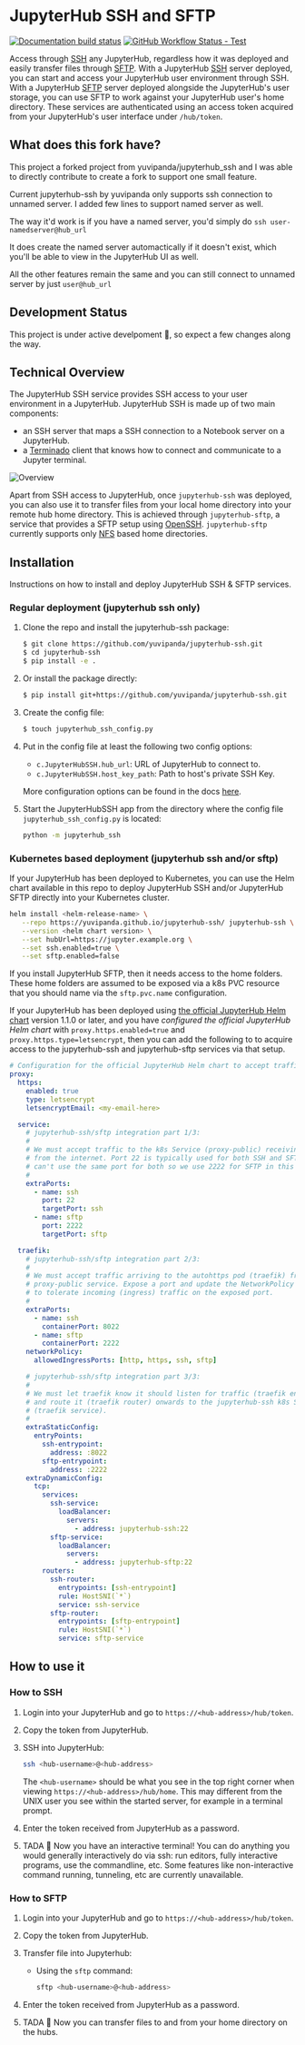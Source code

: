 # JupyterHub SSH and SFTP

[![Documentation build status](https://img.shields.io/readthedocs/jupyterhub-ssh?logo=read-the-docs)](https://jupyterhub-ssh.readthedocs.io/en/latest/)
[![GitHub Workflow Status - Test](https://img.shields.io/github/workflow/status/jupyterhub/zero-to-jupyterhub-k8s/Test%20chart?logo=github&label=tests)](https://github.com/jupyterhub/zero-to-jupyterhub-k8s/actions)

Access through [SSH](https://www.ssh.com/ssh) any JupyterHub, regardless how it was deployed and easily transfer files through [SFTP](https://www.ssh.com/ssh/sftp).
With a JupyterHub [SSH](https://www.ssh.com/ssh) server deployed, you can start and access your JupyterHub user environment through SSH. With a JupyterHub
[SFTP](https://www.ssh.com/ssh/sftp) server deployed alongside the JupyterHub's user storage, you can use SFTP to work against your JupyterHub user's home directory.
These services are authenticated using an access token acquired from your JupyterHub's user interface under `/hub/token`.

## What does this fork have? 
This project a forked project from yuvipanda/jupyterhub_ssh and I was able to directly contribute to create a fork to support one small feature.

Current jupyterhub-ssh by yuvipanda only supports ssh connection to unnamed server. I added few lines to support named server as well. 

The way it'd work is if you have a named server, you'd simply do `ssh user-namedserver@hub_url`
 
It does create the named server automactically if it doesn't exist, which you'll be able to view in the JupyterHub UI as well. 

All the other features remain the same and you can still connect to unnamed server by just `user@hub_url`

## Development Status

This project is under active develpoment :tada:, so expect a few changes along the way.

## Technical Overview

The JupyterHub SSH service provides SSH access to your user environment in a JupyterHub. JupyterHub SSH is made up of two main components:

- an SSH server that maps a SSH connection to a Notebook server on a JupyterHub.
- a [Terminado](https://github.com/jupyter/terminado) client that knows how to connect and communicate to a Jupyter terminal.

![Overview](https://raw.githubusercontent.com/yuvipanda/jupyterhub-ssh/main/docs/source/_static/images/technical-overview.png)

Apart from SSH access to JupyterHub, once `jupyterhub-ssh` was deployed, you can also use it to transfer files from your local
home directory into your remote hub home directory. This is achieved through `jupyterhub-sftp`, a service that provides a SFTP
setup using [OpenSSH](https://www.openssh.com/). `jupyterhub-sftp` currently supports only [NFS](https://tldp.org/LDP/nag/node140.html)
based home directories.

## Installation

Instructions on how to install and deploy JupyterHub SSH & SFTP services.

### Regular deployment (jupyterhub ssh only)

1. Clone the repo and install the jupyterhub-ssh package:

   ```bash
   $ git clone https://github.com/yuvipanda/jupyterhub-ssh.git
   $ cd jupyterhub-ssh
   $ pip install -e .
   ```

1. Or install the package directly:

   ```bash
   $ pip install git+https://github.com/yuvipanda/jupyterhub-ssh.git
   ```

1. Create the config file:

   ```bash
   $ touch jupyterhub_ssh_config.py
   ```

1. Put in the config file at least the following two config options:

   - `c.JupyterHubSSH.hub_url`: URL of JupyterHub to connect to.
   - `c.JupyterHubSSH.host_key_path`: Path to host's private SSH Key.

   More configuration options can be found in the docs [here](https://jupyterhub-ssh.readthedocs.io/en/latest/api/index.html#module-jupyterhub_ssh).

1. Start the JupyterHubSSH app from the directory where the config file
   `jupyterhub_ssh_config.py` is located:

   ```bash
   python -m jupyterhub_ssh
   ```

### Kubernetes based deployment (jupyterhub ssh and/or sftp)

If your JupyterHub has been deployed to Kubernetes, you can use the Helm chart
available in this repo to deploy JupyterHub SSH and/or JupyterHub SFTP directly
into your Kubernetes cluster.

```bash
helm install <helm-release-name> \
   --repo https://yuvipanda.github.io/jupyterhub-ssh/ jupyterhub-ssh \
   --version <helm chart version> \
   --set hubUrl=https://jupyter.example.org \
   --set ssh.enabled=true \
   --set sftp.enabled=false
```

If you install JupyterHub SFTP, then it needs access to the home folders. These
home folders are assumed to be exposed via a k8s PVC resource that you should
name via the `sftp.pvc.name` configuration.

If your JupyterHub has been deployed using [the official JupyterHub Helm
chart](https://z2jh.jupyter.org) version 1.1.0 or later, and you have
_configured the official JupyterHub Helm chart_ with `proxy.https.enabled=true`
and `proxy.https.type=letsencrypt`, then you can add the following to to acquire
access to the jupyterhub-ssh and jupyterhub-sftp services via that setup.

```yaml
# Configuration for the official JupyterHub Helm chart to accept traffic via
proxy:
  https:
    enabled: true
    type: letsencrypt
    letsencryptEmail: <my-email-here>

  service:
    # jupyterhub-ssh/sftp integration part 1/3:
    #
    # We must accept traffic to the k8s Service (proxy-public) receiving traffic
    # from the internet. Port 22 is typically used for both SSH and SFTP, but we
    # can't use the same port for both so we use 2222 for SFTP in this example.
    #
    extraPorts:
      - name: ssh
        port: 22
        targetPort: ssh
      - name: sftp
        port: 2222
        targetPort: sftp

  traefik:
    # jupyterhub-ssh/sftp integration part 2/3:
    #
    # We must accept traffic arriving to the autohttps pod (traefik) from the
    # proxy-public service. Expose a port and update the NetworkPolicy
    # to tolerate incoming (ingress) traffic on the exposed port.
    #
    extraPorts:
      - name: ssh
        containerPort: 8022
      - name: sftp
        containerPort: 2222
    networkPolicy:
      allowedIngressPorts: [http, https, ssh, sftp]

    # jupyterhub-ssh/sftp integration part 3/3:
    #
    # We must let traefik know it should listen for traffic (traefik entrypoint)
    # and route it (traefik router) onwards to the jupyterhub-ssh k8s Service
    # (traefik service).
    #
    extraStaticConfig:
      entryPoints:
        ssh-entrypoint:
          address: :8022
        sftp-entrypoint:
          address: :2222
    extraDynamicConfig:
      tcp:
        services:
          ssh-service:
            loadBalancer:
              servers:
                - address: jupyterhub-ssh:22
          sftp-service:
            loadBalancer:
              servers:
                - address: jupyterhub-sftp:22
        routers:
          ssh-router:
            entrypoints: [ssh-entrypoint]
            rule: HostSNI(`*`)
            service: ssh-service
          sftp-router:
            entrypoints: [sftp-entrypoint]
            rule: HostSNI(`*`)
            service: sftp-service
```

## How to use it

### How to SSH

1. Login into your JupyterHub and go to `https://<hub-address>/hub/token`.

2. Copy the token from JupyterHub.

3. SSH into JupyterHub:

   ```bash
   ssh <hub-username>@<hub-address>
   ```

   The `<hub-username>` should be what you see in the top right corner when
   viewing `https://<hub-address>/hub/home`. This may different from the UNIX
   user you see within the started server, for example in a terminal prompt.

4. Enter the token received from JupyterHub as a password.

5. TADA :tada: Now you have an interactive terminal! You can do anything you would generally interactively do via ssh: run editors,
   fully interactive programs, use the commandline, etc. Some features like non-interactive command running, tunneling, etc are currently
   unavailable.

### How to SFTP

1. Login into your JupyterHub and go to `https://<hub-address>/hub/token`.

2. Copy the token from JupyterHub.

3. Transfer file into Jupyterhub:

   - Using the `sftp` command:

     ```bash
     sftp <hub-username>@<hub-address>
     ```

4. Enter the token received from JupyterHub as a password.

5. TADA :tada: Now you can transfer files to and from your home directory on the hubs.
